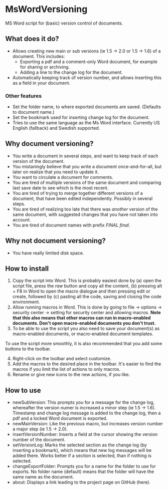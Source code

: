 # MsWordVersioning
MS Word script for (basic) version control of documents.

## What does it do?

* Allows creating new main or sub versions (ie 1.5 -> 2.0 or 1.5 -> 1.6) of a document. This includes:
  * Exporting a pdf and a comment-only Word document, for example for sharing or archiving.
  * Adding a line to the change log for the document.
* Automatically keeping track of version number, and allows inserting this as a field in your document.

### Other features

* Set the folder name, to where exported documents are saved. (Defaults to document name.)
* Set the bookmark used for inserting change log for the document.
* Tries to use the same language as the Ms Word interface. Currently US English (fallback) and Swedish supported.

## Why document versioning?

* You write a document in several steps, and want to keep track of each version of the document.
* You mistaningly believe that you write a document once-and-for-all, but later on realize that you need to update it.
* You want to circulate a document for comments.
* You are tired of multiple versions of the same document and comparing last save date to see which is the most recent.
* You are tired of trying to merge together different versions of a document, that have been edited independently. Possibly in several steps.
* You are tired of realizing too late that there was *another* version of the same document, with suggested changes that you have not taken into account.
* You are tired of document names with prefix *FINAL final*.

## Why not document versioning?

* You have really limited disk space.

## How to install

1. Copy the script into Word. This is probably easiest done by (a) open the script file, press the *raw* button and copy all the content, (b) pressing alt + F8 in Word to open the macro dialogue and then pressing edit or create, followed by (c) pasting all the code, saving and closing the code environment.
2. Allow running macros in Word. This is done by going to file -> options -> security center -> setting for security center and allowing macros. **Note that this also means that other macros can run in macro-enabled documents. Don't open macro-enabled documents you don't trust.**
3. To be able to use the script you also need to save your document(s) as macro-enabled documents, or macro-enabled document templates.

To use the script more smoothly, it is also recommended that you add some buttons to the toolbar.

4. Right-click on the toolbar and select customize.
5. Add the macros to the desired place in the toolbar. It's easier to find the macros if you limit the list of actions to only macros.
6. Rename or give new icons to the new actions, if you like.

## How to use

* newSubVersion: This prompts you for a message for the change log, whereafter the version numer is increased a minor step (ie 1.5 -> 1.6). Timestamp and change log message is added to the change log, then a pdf and a locked Word document is exported.
* newMainVersion: Like the previous macro, but increases version number a major step (ie 1.5 -> 2.0).
* insertVersionNumber: Inserts a field at the cursor showing the version number of the document.
* setVersionLog: Marks the selected section as the change log (by inserting a bookmark), which means that new log messages will be added there. Works better if a section is selected, than if nothing is selected.
* changeExportFolder: Prompts you for a name for the folder to use for exports. No folder name (default) means that the folder will have the same name as the document.
* about: Displays a link leading to the project page on GitHub (here).
